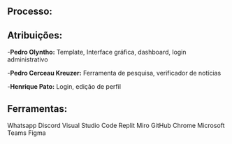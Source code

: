 ## Processo:


## Atribuições:
 -**Pedro Olyntho:** Template, Interface gráfica, dashboard, login administrativo
 
 -**Pedro Cerceau Kreuzer:** Ferramenta de pesquisa, verificador de notícias
 
 -**Henrique Pato:** Login, edição de perfil

## Ferramentas:
 Whatsapp
 Discord
 Visual Studio Code
 Replit
 Miro
 GitHub
 Chrome
 Microsoft Teams
 Figma
